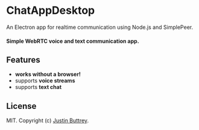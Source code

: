 # ChatAppDesktop
An Electron app for realtime communication using Node.js and SimplePeer.

#### Simple WebRTC voice and text communication app.

## Features
- **works without a browser!**
- supports **voice streams**
- supports **text chat**

## License

MIT. Copyright (c) [Justin Buttrey](http://jbuttrey.com).
